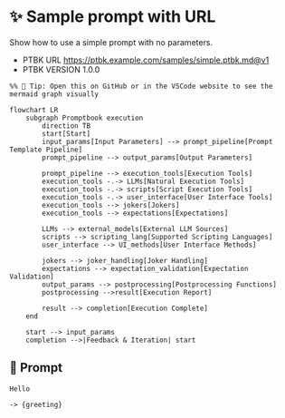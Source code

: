 # ✨ Sample prompt with URL

Show how to use a simple prompt with no parameters.

-   PTBK URL https://ptbk.example.com/samples/simple.ptbk.md@v1
-   PTBK VERSION 1.0.0

<!--Graph-->
<!-- ⚠️ WARNING: This section was auto-generated -->
```mermaid
%% 🔮 Tip: Open this on GitHub or in the VSCode website to see the mermaid graph visually

flowchart LR
    subgraph Promptbook execution
        direction TB
        start[Start]
        input_params[Input Parameters] --> prompt_pipeline[Prompt Template Pipeline]
        prompt_pipeline --> output_params[Output Parameters]

        prompt_pipeline --> execution_tools[Execution Tools]
        execution_tools -.-> LLMs[Natural Execution Tools]
        execution_tools -.-> scripts[Script Execution Tools]
        execution_tools -.-> user_interface[User Interface Tools]
        execution_tools --> jokers[Jokers]
        execution_tools --> expectations[Expectations]

        LLMs --> external_models[External LLM Sources]
        scripts --> scripting_lang[Supported Scripting Languages]
        user_interface --> UI_methods[User Interface Methods]

        jokers --> joker_handling[Joker Handling]
        expectations --> expectation_validation[Expectation Validation]
        output_params --> postprocessing[Postprocessing Functions]
        postprocessing -->result[Execution Report]

        result --> completion[Execution Complete]
    end

    start --> input_params
    completion -->|Feedback & Iteration| start
```
<!--/Graph-->

## 💬 Prompt

```text
Hello
```

`-> {greeting}`

<!--
TODO: [🧠] Figure out less simmilar word for "single", "simple" and "sample"
-->
